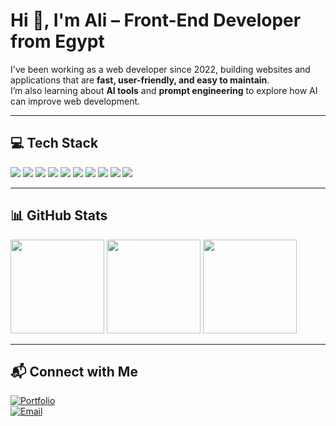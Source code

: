# Hi 👋, I'm Ali – Front-End Developer from Egypt  

I've been working as a web developer since 2022, building websites and applications that are **fast, user-friendly, and easy to maintain**.  
I’m also learning about **AI tools** and **prompt engineering** to explore how AI can improve web development.  

---

## 💻 Tech Stack  

<p align="left">
  <img src="https://img.shields.io/badge/HTML5-%23E34F26.svg?style=for-the-badge&logo=html5&logoColor=white" />
  <img src="https://img.shields.io/badge/CSS3-%231572B6.svg?style=for-the-badge&logo=css3&logoColor=white" />
  <img src="https://img.shields.io/badge/JavaScript-%23323330.svg?style=for-the-badge&logo=javascript&logoColor=%23F7DF1E" />
  <img src="https://img.shields.io/badge/TypeScript-%23007ACC.svg?style=for-the-badge&logo=typescript&logoColor=white" />
  <img src="https://img.shields.io/badge/React-%2320232a.svg?style=for-the-badge&logo=react&logoColor=%2361DAFB" />
  <img src="https://img.shields.io/badge/Vite-%23646CFF.svg?style=for-the-badge&logo=vite&logoColor=white" />
  <img src="https://img.shields.io/badge/Node.js-%2343853D.svg?style=for-the-badge&logo=node.js&logoColor=white" />
  <img src="https://img.shields.io/badge/Discord.js-%235865F2.svg?style=for-the-badge&logo=discord&logoColor=white" />
  <img src="https://img.shields.io/badge/Vercel-%23000000.svg?style=for-the-badge&logo=vercel&logoColor=white" />
  <img src="https://img.shields.io/badge/TailwindCSS-%2338B2AC.svg?style=for-the-badge&logo=tailwind-css&logoColor=white" />
</p>

---

## 📊 GitHub Stats  

<p align="left">
  <img src="https://github-readme-stats.vercel.app/api?username=its3li&show_icons=true&theme=dark" height="150" />
  <img src="https://github-readme-stats.vercel.app/api/top-langs?username=its3li&show_icons=true&layout=compact&theme=dark" height="150" />
  <img src="https://github-readme-streak-stats.herokuapp.com/?user=its3li&theme=dark" height="150" />
</p>

---

## 📬 Connect with Me  

[![Portfolio](https://img.shields.io/badge/Portfolio-%23000000.svg?style=for-the-badge&logo=vercel&logoColor=white)](https://its-ali.vercel.app/)  
[![Email](https://img.shields.io/badge/Email-%23D14836.svg?style=for-the-badge&logo=gmail&logoColor=white)](mailto:its.3li.03@gmail.com)  

